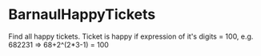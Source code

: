 # BarnaulHappyTickets
Find all happy tickets. Ticket is happy if expression of it's digits = 100, e.g. 682231 => 68+2^(2*3-1) = 100
